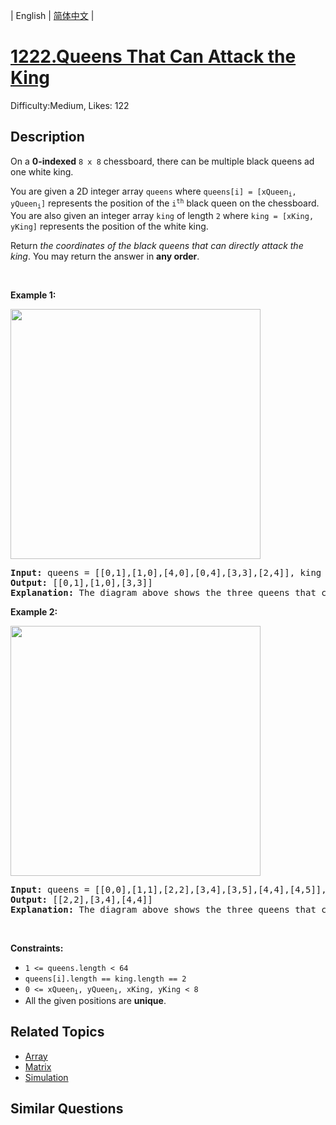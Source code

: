 
| English | [简体中文](problem_zh.md) |

# [1222.Queens That Can Attack the King](https://leetcode.com/problems/queens-that-can-attack-the-king/)
Difficulty:Medium, Likes: 122

## Description

<p>On a <strong>0-indexed</strong> <code>8 x 8</code> chessboard, there can be multiple black queens ad one white king.</p>

<p>You are given a 2D integer array <code>queens</code> where <code>queens[i] = [xQueen<sub>i</sub>, yQueen<sub>i</sub>]</code> represents the position of the <code>i<sup>th</sup></code> black queen on the chessboard. You are also given an integer array <code>king</code> of length <code>2</code> where <code>king = [xKing, yKing]</code> represents the position of the white king.</p>

<p>Return <em>the coordinates of the black queens that can directly attack the king</em>. You may return the answer in <strong>any order</strong>.</p>

<p>&nbsp;</p>
<p><strong class="example">Example 1:</strong></p>
<img alt="" src="https://assets.leetcode.com/uploads/2022/12/21/chess1.jpg" style="width: 400px; height: 400px;" />
<pre>
<strong>Input:</strong> queens = [[0,1],[1,0],[4,0],[0,4],[3,3],[2,4]], king = [0,0]
<strong>Output:</strong> [[0,1],[1,0],[3,3]]
<strong>Explanation:</strong> The diagram above shows the three queens that can directly attack the king and the three queens that cannot attack the king (i.e., marked with red dashes).
</pre>

<p><strong class="example">Example 2:</strong></p>
<img alt="" src="https://assets.leetcode.com/uploads/2022/12/21/chess2.jpg" style="width: 400px; height: 400px;" />
<pre>
<strong>Input:</strong> queens = [[0,0],[1,1],[2,2],[3,4],[3,5],[4,4],[4,5]], king = [3,3]
<strong>Output:</strong> [[2,2],[3,4],[4,4]]
<strong>Explanation:</strong> The diagram above shows the three queens that can directly attack the king and the three queens that cannot attack the king (i.e., marked with red dashes).
</pre>

<p>&nbsp;</p>
<p><strong>Constraints:</strong></p>

<ul>
	<li><code>1 &lt;= queens.length &lt; 64</code></li>
	<li><code>queens[i].length == king.length == 2</code></li>
	<li><code>0 &lt;= xQueen<sub>i</sub>, yQueen<sub>i</sub>, xKing, yKing &lt; 8</code></li>
	<li>All the given positions are <strong>unique</strong>.</li>
</ul>


## Related Topics

- [Array](https://leetcode.com/tag/array/)
- [Matrix](https://leetcode.com/tag/matrix/)
- [Simulation](https://leetcode.com/tag/simulation/)

## Similar Questions

